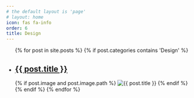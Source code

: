 ```yaml
---
# the default layout is 'page'
# layout: home
icon: fas fa-info
order: 6
title: Design
---
```


<ul>
  {% for post in site.posts %}
    {% if post.categories contains 'Design' %}
      <li>
        <h2><a href="{{ post.url }}">{{ post.title }}</a></h2>
        {% if post.image and post.image.path %}
        <img src="{{ post.image.path }}" alt="{{ post.title }}">
        {% endif %}
      </li>
    {% endif %}
  {% endfor %}
</ul>